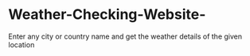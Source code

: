 # Weather-Checking-Website-
Enter any city or country name and get the weather details of the given location 
